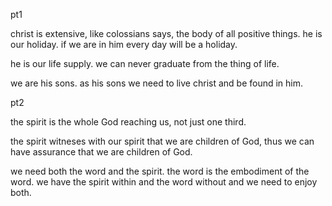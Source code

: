 pt1

christ is extensive, like colossians says, the body of all positive things. he is our holiday. if we are in him every day will be a holiday.

he is our life supply. we can never graduate from the thing of life.

we are his sons. as his sons we need to live christ and be found in him. 

pt2

the spirit is the whole God reaching us, not just one third.

the spirit witneses with our spirit that we are children of God, thus we can have
assurance that we are children of God.

we need both the word and the spirit. the word is the embodiment of the word. we have the spirit within and the word without and we need to enjoy both.
